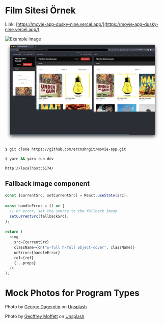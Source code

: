 # Film Sitesi Örnek

Link: [https://movie-app-dusky-nine.vercel.app/](https://movie-app-dusky-nine.vercel.app/)

![Example Image](./github-images/site.png)
![Responsive Image](./github-images/responsive.png)

```bash
$ git clone https://github.com/ercnshngit/movie-app.git
```

```bash
$ yarn && yarn run dev
```

```bash
http://localhost:5174/
```

## Fallback image component

```typescript
const [currentSrc, setCurrentSrc] = React.useState(src);

const handleError = () => {
  // On error, set the source to the fallback image
  setCurrentSrc(fallbackSrc);
};

return (
  <img
    src={currentSrc}
    className={cn("w-full h-full object-cover", className)}
    onError={handleError}
    ref={ref}
    {...props}
  />
);
```

# Mock Photos for Program Types

Photo by <a href="https://unsplash.com/@dagerotip?utm_content=creditCopyText&utm_medium=referral&utm_source=unsplash">George Dagerotip</a> on <a href="https://unsplash.com/photos/a-television-sitting-on-top-of-a-table-in-a-room-nCtlTpTcw_c?utm_content=creditCopyText&utm_medium=referral&utm_source=unsplash">Unsplash</a>

Photo by <a href="https://unsplash.com/@geoffreymoffett?utm_content=creditCopyText&utm_medium=referral&utm_source=unsplash">Geoffrey Moffett</a> on <a href="https://unsplash.com/photos/red-and-black-theater-chairs-TFRezw7pQwI?utm_content=creditCopyText&utm_medium=referral&utm_source=unsplash">Unsplash</a>
